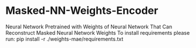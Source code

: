 # Masked-NN-Weights-Encoder
Neural Network Pretrained with Weights of Neural Network That Can Reconstruct Masked Neural Network Weights
To install requirements please run:
pip install -r ./weights-mae/requirements.txt
